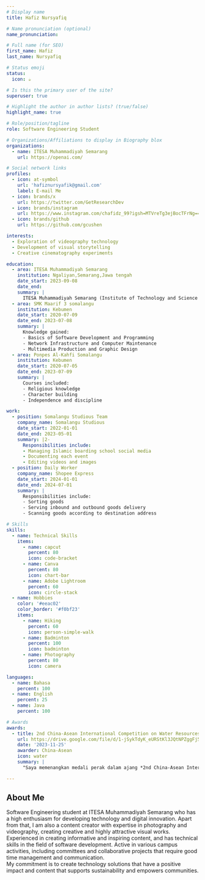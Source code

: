 ```yaml
---
# Display name
title: Hafiz Nursyafiq

# Name pronunciation (optional)
name_pronunciation: 

# Full name (for SEO)
first_name: Hafiz
last_name: Nursyafiq

# Status emoji
status:
  icon: ☕️

# Is this the primary user of the site?
superuser: true

# Highlight the author in author lists? (true/false)
highlight_name: true

# Role/position/tagline
role: Software Engineering Student

# Organizations/Affiliations to display in Biography blox
organizations:
  - name: ITESA Muhammadiyah Semarang
    url: https://openai.com/

# Social network links
profiles:
  - icon: at-symbol
    url: 'hafiznursyafik@gmail.com'
    label: E-mail Me
  - icon: brands/x
    url: https://twitter.com/GetResearchDev
  - icon: brands/instagram
    url: https://www.instagram.com/chafidz_99?igsh=MTVreTg3ejBocTFrNg==
  - icon: brands/github
    url: https://github.com/gcushen

interests:
  - Exploration of videography technology
  - Development of visual storytelling 
  - Creative cinematography experiments

education:
  - area: ITESA Muhammadiyah Semarang
    institution: Ngaliyan,Semarang,Jawa tengah
    date_start: 2023-09-08
    date_end: 
    summary: |
      ITESA Muhammadiyah Semarang (Institute of Technology and Science Muhammadiyah Semarang) is a higher education institution focused on the development of science and technology based on Islamic values. ITESA offers various study programs in technology, science, and management designed to produce high-quality graduates who are competitive in the job market. The campus is also active in student activities, research, and community service to support sustainable development.
  - area: SMK Maarif 3 somalangu
    institution: Kebumen
    date_start: 2020-07-09
    date_end: 2023-07-08
    summary: |
      Knowledge gained:
      - Basics of Software Development and Programming
      - Network Infrastructure and Computer Maintenance
      - Multimedia Production and Graphic Design
  - area: Ponpes Al-Kahfi Somalangu
    institution: Kebumen
    date_start: 2020-07-05
    date_end: 2023-07-09
    summary: |
      Courses included:
      - Religious knowledge
      - Character building
      - Independence and discipline

work:
  - position: Somalangu Studious Team
    company_name: Somalangu Studious
    date_start: 2022-01-01
    date_end: 2023-05-01
    summary: |2-
      Responsibilities include:
      - Managing Islamic boarding school social media
      - Documenting each event
      - Editing videos and images
  - position: Daily Worker
    company_name: Shopee Express
    date_start: 2024-01-01
    date_end: 2024-07-01
    summary: |
      Responsibilities include:
      - Sorting goods
      - Serving inbound and outbound goods delivery
      - Scanning goods according to destination address

# Skills
skills:
  - name: Technical Skills
    items:
      - name: capcut
        percent: 80
        icon: code-bracket
      - name: Canva
        percent: 80
        icon: chart-bar
      - name: Adobe Lightroom
        percent: 60
        icon: circle-stack
  - name: Hobbies
    color: '#eeac02'
    color_border: '#f0bf23'
    items:
      - name: Hiking
        percent: 60
        icon: person-simple-walk
      - name: Badminton
        percent: 100
        icon: badminton
      - name: Photography
        percent: 80
        icon: camera

languages:
  - name: Bahasa
    percent: 100
  - name: English
    percent: 25
  - name: Java
    percent: 100

# Awards
awards:
  - title: 2nd China-Asean International Competition on Water Resources and Electric Power
    url: https://drive.google.com/file/d/1-jSykTdyK_eURStKl3JQtNPZggFj5ltF/view?usp=drivesdk
    date: '2023-11-25'
    awarder: China-Asean
    icon: water
    summary: |
      "Saya memenangkan medali perak dalam ajang *2nd China-Asean International Competition on Water Resources and Electric Power*."

---
```


## About Me

Software Engineering student at ITESA Muhammadiyah Semarang who has a high enthusiasm for developing technology and digital innovation. Apart from that, I am also a content creator with expertise in photography and videography, creating creative and highly attractive visual works.  
Experienced in creating informative and inspiring content, and has technical skills in the field of software development. Active in various campus activities, including committees and collaborative projects that require good time management and communication.  
My commitment is to create technology solutions that have a positive impact and content that supports sustainability and empowers communities.
